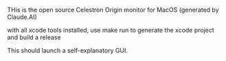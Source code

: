 THis is the open source Celestron Origin monitor for MacOS (generated by Claude.AI)

with all xcode tools installed, use make run to generate the xcode project and build a release

This should launch a self-explanatory GUI.

